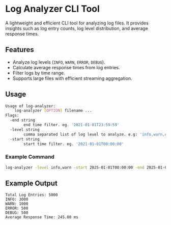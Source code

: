 # Log Analyzer CLI Tool

A lightweight and efficient CLI tool for analyzing log files. It provides insights such as log entry counts, log level distribution, and average response times.

## Features
- Analyze log levels (`INFO`, `WARN`, `ERROR`, `DEBUG`).
- Calculate average response times from log entries.
- Filter logs by time range.
- Supports large files with efficient streaming aggregation.

## Usage

```bash
Usage of log-analyzer:
	log-analyzer [OPTION] filename ...
Flags:
  -end string
    	end time filter. eg. '2021-01-01T23:59:59'
  -level string
    	comma separated list of log level to analyze. e.g: 'info,warn,error' (default "info")
  -start string
    	start time filter. eg. '2021-01-01T00:00:00'
```

### Example Command
```bash
log-analyzer -level info,warn -start 2025-01-01T00:00:00 -end 2025-01-01T23:59:59 app.log
```

## Example Output
```
Total Log Entries: 5000
INFO: 3000
WARN: 1000
ERROR: 500
DEBUG: 500
Average Response Time: 245.00 ms
```
